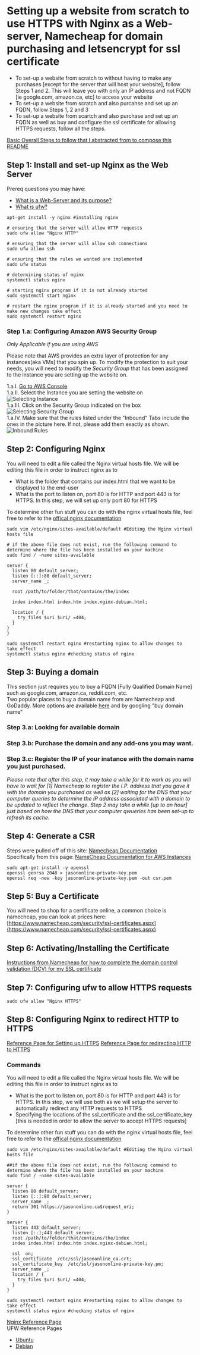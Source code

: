 # Setting up a website from scratch to use HTTPS with Nginx as a Web-server, Namecheap for domain purchasing and letsencrypt for ssl certificate
  
 * To set-up a website from scratch to without having to make any purchases [except for the server that will host your website], follow Steps 1 and 2. This will leave you with only an IP address and not FQDN [ie google.com, amazon.ca, etc] to access your website  
 * To set-up a website from scratch and also purcahse and set up an FQDN, follow Steps 1, 2 and 3  
 * To set-up a website from scartch and also purchase and set up an FQDN as well as buy and configure the ssl certificate for allowing HTTPS requests, follow all the steps.  

[Basic Overall Steps to follow that I abstracted from to compose this README](http://www.howto-expert.com/how-to-get-https-setting-up-ssl-on-your-website/)

## Step 1: Install and set-up Nginx as the Web Server
Prereq questions you may have:  
 * [What is a Web-Server and its purpose?](https://en.wikipedia.org/wiki/Web_server) 
 * [What is ufw?](https://wiki.debian.org/Uncomplicated%20Firewall%20%28ufw%29)  

```shell
apt-get install -y nginx #installing nginx

# ensuring that the server will allow HTTP requests
sudo ufw allow "Nginx HTTP"

# ensuring that the server will allow ssh connections
sudo ufw allow ssh

# ensuring that the rules we wanted are implemented
sudo ufw status

# determining status of nginx
systemctl status nginx

# starting nginx program if it is not already started
sudo systemctl start nginx

# restart the nginx program if it is already started and you need to make new changes take effect
sudo systemctl restart nginx
```

### Step 1.a: Configuring Amazon AWS Security Group
*Only Applicable if you are using AWS*  
  
Please note that AWS provides an extra layer of protection for any instances[aka VMs] that you spin up. To modify the protection to suit your needs, you will need to modify the *Security Group* that has been assigned to the instance you are setting up the website on.  
  
  1.a.I. [Go to AWS Console](https://console.aws.amazon.com/ec2)  
  1.a.II. Select the Instance you are setting the website on ![Selecting Instance](Picture%201.png)  
  1.a.III. Click on the Security Group indicated on the box ![Selecting Security Group](Picture%202.png)  
  1.a.IV. Make sure that the rules listed under the "Inbound" Tabs include the ones in the picture here. If not, please add them exactly as shown. ![Inbound Rules](Picture%203.png)  

## Step 2: Configuring Nginx  
You will need to edit a file called the Nginx virtual hosts file. We will be editing this file in order to instruct nginx as to  
 * What is the folder that contains our index.html that we want to be displayed to the end-user
 * What is the port to listen on, port 80 is for HTTP and port 443 is for HTTPS. In this step, we will set up only port 80 for HTTPS

To determine other fun stuff you can do with the nginx virtual hosts file, feel free to refer to the [offical nginx documentation](https://nginx.org/en/docs/)    

```shell
sudo vim /etc/nginx/sites-available/default #Editing the Nginx virtual hosts file

# if the above file does not exist, run the following command to determine where the file has been installed on your machine
sudo find / -name sites-available
```
```
server {
  listen 80 default_server;
  listen [::]:80 default_server;
  server_name _;

  root /path/to/folder/that/contains/the/index

  index index.html index.htm index.nginx-debian.html;

  location / {
    try_files $uri $uri/ =404;
  }
}
}
```
```shell
sudo systemctl restart nginx #restarting nginx to allow changes to take effect
systemctl status nginx #checking status of nginx
```

  
## Step 3: Buying a domain
This section just requires you to buy a FQDN [Fully Qualified Domain Name] such as google.com, amazon.ca, reddit.com, etc.  
Two popular places to buy a domain name from are Namecheap and GoDaddy. More options are available [here](https://en.wikipedia.org/wiki/Category:Domain_registrars) and by googling "buy domain name"  
  
### Step 3.a: Looking for available domain
  
### Step 3.b: Purchase the domain and any add-ons you may want.  
  
### Step 3.c: Register the IP of your instance with the domain name you just purchased.  
*Please note that after this step, it may take a while for it to work as you will have to wait for [1] Namecheap to register the I.P. address that you gave it with the domain you purchased as well as [2] waiting for the DNS that your computer queries to determine the IP address associated with a domain to be updated to reflect the change. Step 2 may take a while [up to an hour] just based on how the DNS that your computer qwueries has been set-up to refresh its cache.*  
  


## Step 4: Generate a CSR
Steps were pulled off of this site: [Namecheap Documentation](https://www.namecheap.com/support/knowledgebase/article.aspx/467/67/how-do-i-generate-a-csr-code)  
Specifically from this page: [NameCheap Documentation for AWS Instances](https://www.namecheap.com/support/knowledgebase/article.aspx/9592/0/aws)
```shell
sudo apt-get install -y openssl
openssl genrsa 2048 > jasononline-private-key.pem
openssl req -new -key jasononline-private-key.pem -out csr.pem
```

## Step 5: Buy a Certificate
You will need to shop for a certificate online, a common choice is namecheap, you can look at prices here: [https://www.namecheap.com/security/ssl-certificates.aspx](https://www.namecheap.com/security/ssl-certificates.aspx)  
  
## Step 6: Activating/Installing the Certificate
[Instructions from Namecheap for how to complete the domain control validation (DCV) for my SSL certificate](https://www.namecheap.com/support/knowledgebase/article.aspx/9637/68/how-can-i-complete-the-domain-control-validation-dcv-for-my-ssl-certificate)  
  
## Step 7: Configuring ufw to allow HTTPS requests  
  
```shell
sudo ufw allow "Nginx HTTPS"
```

## Step 8: Configuring Nginx to redirect HTTP to HTTPS
[Reference Page for Setting up HTTPS](https://www.digicert.com/csr-ssl-installation/nginx-openssl.htm)
[Reference Page for redirecting HTTP to HTTPS](https://www.digitalocean.com/community/questions/best-way-to-configure-nginx-ssl-force-http-to-redirect-to-https-force-www-to-non-www-on-serverpilot-free-plan-by-using-nginx-configuration-file-only)
  
### Commands
  
You will need to edit a file called the Nginx virtual hosts file. We will be editing this file in order to instruct nginx as to  
 * What is the port to listen on, port 80 is for HTTP and port 443 is for HTTPS. In this step, we will use both as we will setup the server to automatically redirect any HTTP requests to HTTPS
 * Specifying the locations of the ssl_certificate and the ssl_certificate_key [this is needed in order to allow the server to accept HTTPS requests]  
  
To determine other fun stuff you can do with the nginx virtual hosts file, feel free to refer to the [offical nginx documentation]()  

```shell
sudo vim /etc/nginx/sites-available/default #Editing the Nginx virtual hosts file

##if the above file does not exist, run the following command to determine where the file has been installed on your machine
sudo find / -name sites-available
```
```
server {
  listen 80 default_server;
  listen [::]:80 default_server;
  server_name _;
  return 301 https://jasononline.ca$request_uri;
}

server {
  listen 443 default_server;
  listen [::];443 default_server;
  root /path/to/folder/that/contains/the/index
  index index.html index.htm index.nginx-debian.html;

  ssl  on;
  ssl_certificate  /etc/ssl/jasononline_ca.crt;
  ssl_certificate_key  /etc/ssl/jasononline-private-key.pm;
  server_name _;
  location / {
    try_files $uri $uri/ =404;
  }
}
```
```shell
sudo systemctl restart nginx #restarting nginx to allow changes to take effect
systemctl status nginx #checking status of nginx
```
[Nginx Reference Page](https://www.digitalocean.com/community/tutorials/how-to-install-nginx-on-ubuntu-16-04)  
UFW Reference Pages  
 * [Ubuntu](https://help.ubuntu.com/community/UFW)  
 * [Debian](https://wiki.debian.org/Uncomplicated%20Firewall%20%28ufw%29)  